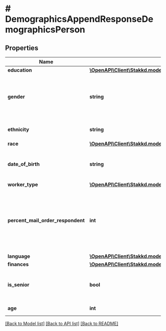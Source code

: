 # # DemographicsAppendResponseDemographicsPerson

## Properties

Name | Type | Description | Notes
------------ | ------------- | ------------- | -------------
**education** | [**\OpenAPI\Client\Stakkd.model\DemographicsAppendResponseDemographicsPersonEducation**](DemographicsAppendResponseDemographicsPersonEducation.md) |  | [optional]
**gender** | **string** | The gender of the person, where: M &#x3D; Male; F &#x3D; Female; U &#x3D; Unknown. | [optional]
**ethnicity** | **string** | The ethnicity of the person. | [optional]
**race** | [**\OpenAPI\Client\Stakkd.model\DemographicsAppendResponseDemographicsPersonRace**](DemographicsAppendResponseDemographicsPersonRace.md) |  | [optional]
**date_of_birth** | **string** | The date of birth as the person, formatted: yyyyMM | [optional]
**worker_type** | [**\OpenAPI\Client\Stakkd.model\DemographicsAppendResponseDemographicsPersonWorkerType**](DemographicsAppendResponseDemographicsPersonWorkerType.md) |  | [optional]
**percent_mail_order_respondent** | **int** | The Penetration Percentage for indicating whether the person is a mail order respondent, +/- 3%. | [optional]
**language** | [**\OpenAPI\Client\Stakkd.model\DemographicsAppendResponseDemographicsPersonLanguage**](DemographicsAppendResponseDemographicsPersonLanguage.md) |  | [optional]
**finances** | [**\OpenAPI\Client\Stakkd.model\DemographicsAppendResponseDemographicsPersonFinances**](DemographicsAppendResponseDemographicsPersonFinances.md) |  | [optional]
**is_senior** | **bool** | Indicates whether the person is flagged as a senior. | [optional]
**age** | **int** | The age of the person. | [optional]

[[Back to Model list]](../../README.md#models) [[Back to API list]](../../README.md#endpoints) [[Back to README]](../../README.md)
